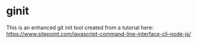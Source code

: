 # ginit
This is an enhanced git init tool created from a tutorial here:
  https://www.sitepoint.com/javascript-command-line-interface-cli-node-js/
